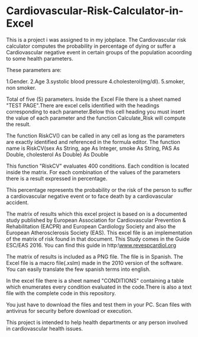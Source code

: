 # Cardiovascular-Risk-Calculator-in-Excel
This is a project i was assigned to in my jobplace. The Cardiovascular risk calculator computes the probability in percentage of dying or suffer a Cardiovascular negative event in certain groups of the population acoording to some health parameters.

These parameters are:

1.Gender. 
2.Age
3.systolic blood pressure
4.cholesterol(mg/dl).
5.smoker, non smoker.

Total of five (5) parameters.
Inside the Excel File there is a sheet named "TEST PAGE".There are excel cells identified with the headings corresponding to each parameter.Below this cell heading you must insert the value of each parameter and the function Calculate_Risk will compute the result.

The function RiskCV() can be called in any cell as long as the parameters are exactly identified and referenced in the formula editor. The function name is RiskCV(sex As String, age As Integer, smoke As String, PAS As Double, cholesterol As Double) As Double

This function "RiskCV" evaluates 400 conditions. Each condition is located inside the matrix. For each combination of the values of the parameters there is a result expressed in percentage.

This percentage represents the probability or the risk of the person to suffer a cardiovascular negative event or to face death by a cardiovascular accident.

The matrix of results which this excel project is based on is a documented study published by European Association for Cardiovascular Prevention & Rehabilitation (EACPR) and European Cardiology Society and also the European Atherosclerosis Society (EAS). This excel file is an implementation of the matrix of risk found in that document. This Study comes in the Guide ESC/EAS 2016. You can find this guide in http:\\www.revespcardiol.org

The matrix of results is included as a PNG file. The file is in Spanish.
The Excel file is a macro file(.xslm) made in the 2010 version of the software.
You can easily translate the few spanish terms into english.

In the excel file there is a sheet named "CONDITIONS" containing a table which enumerates every condition evaluated in the code.There is also a text file with the complete code in this repository.

You just have to download the files and test them in your PC. Scan files with antivirus for security before download or execution.

This project is intended to help health departments or any person involved in cardiovascular health issues.

